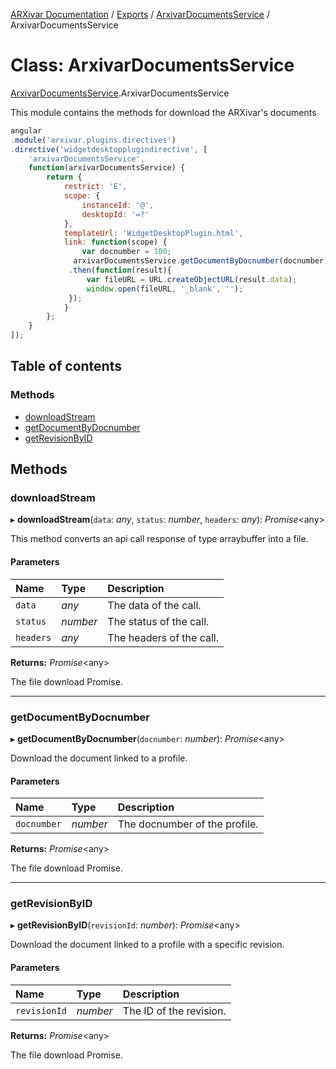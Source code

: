 [ARXivar Documentation](../README.md) / [Exports](../modules.md) / [ArxivarDocumentsService](../modules/arxivardocumentsservice.md) / ArxivarDocumentsService

# Class: ArxivarDocumentsService

[ArxivarDocumentsService](../modules/arxivardocumentsservice.md).ArxivarDocumentsService

This module contains the methods for download the ARXivar's documents
```javascript
angular
.module('arxivar.plugins.directives')
.directive('widgetdesktopplugindirective', [
	'arxivarDocumentsService',
	function(arxivarDocumentsService) {
		return {
			restrict: 'E',
			scope: {
				instanceId: '@',
				desktopId: '=?'
			},
			templateUrl: 'WidgetDesktopPlugin.html',
			link: function(scope) {
				var docnumber = 100;
              arxivarDocumentsService.getDocumentByDocnumber(docnumber)
             .then(function(result){
                 var fileURL = URL.createObjectURL(result.data);
                 window.open(fileURL, '_blank', '');
             });
			}
		};
	}
]);
```

## Table of contents

### Methods

- [downloadStream](arxivardocumentsservice.arxivardocumentsservice-1.md#downloadstream)
- [getDocumentByDocnumber](arxivardocumentsservice.arxivardocumentsservice-1.md#getdocumentbydocnumber)
- [getRevisionByID](arxivardocumentsservice.arxivardocumentsservice-1.md#getrevisionbyid)

## Methods

### downloadStream

▸ **downloadStream**(`data`: *any*, `status`: *number*, `headers`: *any*): *Promise*<any\>

This method converts an api call response of type arraybuffer into a file.

#### Parameters

| Name | Type | Description |
| :------ | :------ | :------ |
| `data` | *any* | The data of the call. |
| `status` | *number* | The status of the call. |
| `headers` | *any* | The headers of the call. |

**Returns:** *Promise*<any\>

The file download Promise.

___

### getDocumentByDocnumber

▸ **getDocumentByDocnumber**(`docnumber`: *number*): *Promise*<any\>

Download the document linked to a profile.

#### Parameters

| Name | Type | Description |
| :------ | :------ | :------ |
| `docnumber` | *number* | The docnumber of the profile. |

**Returns:** *Promise*<any\>

The file download Promise.

___

### getRevisionByID

▸ **getRevisionByID**(`revisionId`: *number*): *Promise*<any\>

Download the document linked to a profile with a specific revision.

#### Parameters

| Name | Type | Description |
| :------ | :------ | :------ |
| `revisionId` | *number* | The ID of the revision. |

**Returns:** *Promise*<any\>

The file download Promise.
